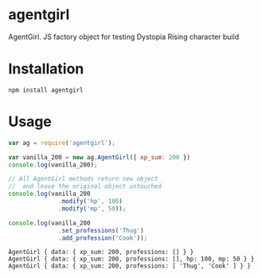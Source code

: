 # agentgirl
AgentGirl. JS factory object for testing Dystopia Rising character build

# Installation
```
npm install agentgirl
```

# Usage
```javascript
var ag = require('agentgirl');

var vanilla_200 = new ag.AgentGirl({ xp_sum: 200 })
console.log(vanilla_200);

// All AgentGirl methods return new object
//  and leave the original object untouched
console.log(vanilla_200
              .modify('hp', 100)
              .modify('mp', 50));

console.log(vanilla_200
              .set_professions('Thug')
              .add_profession('Cook'));
```

```
AgentGirl { data: { xp_sum: 200, professions: [] } }
AgentGirl { data: { xp_sum: 200, professions: [], hp: 100, mp: 50 } }
AgentGirl { data: { xp_sum: 200, professions: [ 'Thug', 'Cook' ] } }
```
